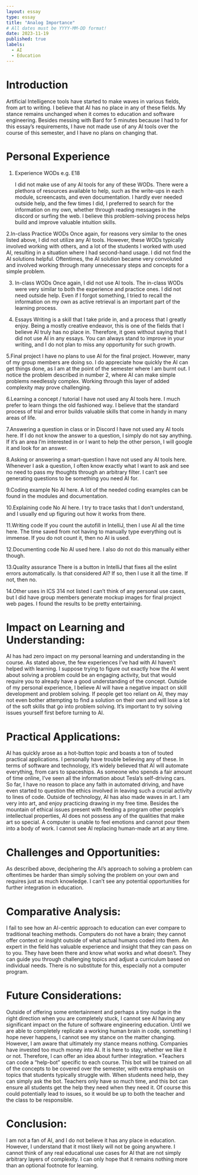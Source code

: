 ```yaml
---
layout: essay
type: essay
title: "Analog Importance"
# All dates must be YYYY-MM-DD format!
date: 2023-11-19
published: true
labels:
  - AI
  - Education
---
```

# Introduction

Artificial Intelligence tools have started to make waves in various fields, from art to writing. I believe that AI has no place in any of these fields. My stance remains unchanged when it comes to education and software engineering. Besides messing with Bard for 5 minutes because I had to for this essay’s requirements, I have not made use of any AI tools over the course of this semester, and I have no plans on changing that. 


# Personal Experience

1. Experience WODs e.g. E18

   I did not make use of any AI tools for any of these WODs. There were a plethora of resources available to help, such as the write-ups in each module, screencasts, and even documentation. I hardly ever needed outside help, and the few times I did, I preferred to search for the information on my own, whether through reading messages in the discord or surfing the web. I believe this problem-solving process helps build and improve valuable intuition skills.

2.In-class Practice WODs
   Once again, for reasons very similar to the ones listed above, I did not utilize any AI tools. However, these WODs typically involved working with others, and a lot of the students I worked with used AI, resulting in a situation where I had second-hand usage. I did not find the AI solutions helpful. Oftentimes, the AI solution became very convoluted and involved working through many unnecessary steps and concepts for a simple problem. 

3. In-class WODs
   Once again, I did not use AI tools. The in-class WODs were very similar to both the experience and practice ones. I did not need outside help. Even if I forgot something, I tried to recall the information on my own as active retrieval is an important part of the learning process. 

4. Essays
   Writing is a skill that I take pride in, and a process that I greatly enjoy. Being a mostly creative endeavor, this is one of the fields that I believe AI truly has no place in. Therefore, it goes without saying that I did not use AI in any essays. You can always stand to improve in your writing, and I do not plan to miss any opportunity for such growth.   

5.Final project
   I have no plans to use AI for the final project. However, many of my group members are doing so. I do appreciate how quickly the AI can get things done, as I am at the point of the semester where I am burnt out. I notice the problem described in number 2, where AI can make simple problems needlessly complex. Working through this layer of added complexity may prove challenging.  

6.Learning a concept / tutorial
   I have not used any AI tools here. I much prefer to learn things the old fashioned way. I believe that the standard process of trial and error builds valuable skills that come in handy in many areas of life. 

7.Answering a question in class or in Discord
   I have not used any AI tools here. If I do not know the answer to a question, I simply do not say anything. If it’s an area I’m interested in or I want to help the other person, I will google it and look for an answer. 

8.Asking or answering a smart-question
   I have not used any AI tools here. Whenever I ask a question, I often know exactly what I want to ask and see no need to pass my thoughts through an arbitrary filter. I can’t see generating questions to be something you need AI for. 

9.Coding example
   No AI here. A lot of the needed coding examples can be found in the modules and documentation. 

10.Explaining code
   No AI here. I try to trace tasks that I don’t understand, and I usually end up figuring out how it works from there. 

11.Writing code
   If you count the autofill in IntelliJ, then I use AI all the time here. The time saved from not having to manually type everything out is immense. If you do not count it, then no AI is used. 

12.Documenting code
   No AI used here. I also do not do this manually either though. 

13.Quality assurance
   There is a button in IntelliJ that fixes all the eslint errors automatically. Is that considered AI? If so, then I use it all the time. If not, then no. 

14.Other uses in ICS 314 not listed
   I can’t think of any personal use cases, but I did have group members generate mockup images for final project web pages. I found the results to be pretty entertaining. 



# Impact on Learning and Understanding: 

AI has had zero impact on my personal learning and understanding in the course. As stated above, the few experiences I’ve had with AI haven’t helped with learning. I suppose trying to figure out exactly how the AI went about solving a problem could be an engaging activity, but that would require you to already have a good understanding of the concept. Outside of my personal experience, I believe AI will have a negative impact on skill development and problem solving. If people get too reliant on AI, they may not even bother attempting to find a solution on their own and will lose a lot of the soft skills that go into problem solving. It’s important to try solving issues yourself first before turning to AI. 

# Practical Applications:
AI has quickly arose as a hot-button topic and boasts a ton of touted practical applications. I personally have trouble believing any of these. In terms of software and technology, it’s widely believed that AI will automate everything, from cars to spaceships. As someone who spends a fair amount of time online, I’ve seen all the information about Tesla’s self-driving cars. So far, I have no reason to place any faith in automated driving, and have even started to question the ethics involved in leaving such a crucial activity to lines of code. Outside of technology, AI has also made waves in art. I am very into art, and enjoy practicing drawing in my free time. Besides the mountain of ethical issues present with feeding a program other people’s intellectual properties, AI does not possess any of the qualities that make art so special. A computer is unable to feel emotions and cannot pour them into a body of work. I cannot see AI replacing human-made art at any time. 

# Challenges and Opportunities:
As described above, deciphering the AI’s approach to solving a problem can oftentimes be harder than simply solving the problem on your own and requires just as much knowledge. I can’t see any potential opportunities for further integration in education. 

# Comparative Analysis:
I fail to see how an AI-centric approach to education can ever compare to traditional teaching methods. Computers do not have a brain; they cannot offer context or insight outside of what actual humans coded into them. An expert in the field has valuable experience and insight that they can pass on to you. They have been there and know what works and what doesn’t. They can guide you through challenging topics and adjust a curriculum based on individual needs. There is no substitute for this, especially not a computer program. 

# Future Considerations: 
Outside of offering some entertainment and perhaps a tiny nudge in the right direction when you are completely stuck, I cannot see AI having any significant impact on the future of software engineering education. Until we are able to completely replicate a working human brain in code, something I hope never happens, I cannot see my stance on the matter changing. However, I am aware that ultimately my stance means nothing. Companies have invested too much money into AI. It is here to stay, whether we like it or not. Therefore, I can offer an idea about further integration. 
  *Teachers can code a “help-bot” specific to each course. This bot will be trained on all of the concepts to be covered over the semester, with extra emphasis on topics that students typically struggle with. When students need help, they can simply ask the bot. Teachers only have so much time, and this bot can ensure all students get the help they need when they need it. Of course this could potentially lead to issues, so it would be up to both the teacher and the class to be responsible. 

# Conclusion: 
I am not a fan of AI, and I do not believe it has any place in education. However, I understand that it most likely will not be going anywhere. I cannot think of any real educational use cases for AI that are not simply arbitrary layers of complexity. I can only hope that it remains nothing more than an optional footnote for learning. 
